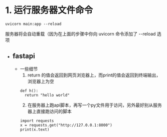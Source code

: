 # 1. 运行服务器文件命令
`uvicorn main:app --reload`

服务器将会自动重载（因为在上面的步骤中你向 uvicorn 命令添加了 --reload 选项

- ## fastapi
  - 一些细节
    1. return 的值会返回到网页浏览器上，而print的值会返回到终端输出，浏览器上为空
    ```
    def h():
      return "hello world"
    ```
    2. 在服务器上跑api脚本，再写一个py文件用于访问，另外最好别从服务器上直接跑访问的脚本
    ```
    import requests
    x = requests.get("http://127.0.0.1:8000")
    print(x.text)
    ```